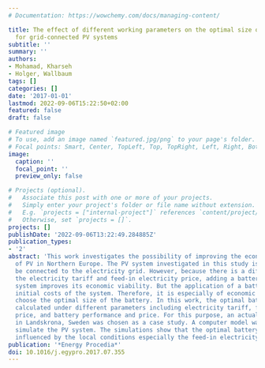 ```yaml
---
# Documentation: https://wowchemy.com/docs/managing-content/

title: The effect of different working parameters on the optimal size of a battery
  for grid-connected PV systems
subtitle: ''
summary: ''
authors:
- Mohamad, Kharseh
- Holger, Wallbaum
tags: []
categories: []
date: '2017-01-01'
lastmod: 2022-09-06T15:22:50+02:00
featured: false
draft: false

# Featured image
# To use, add an image named `featured.jpg/png` to your page's folder.
# Focal points: Smart, Center, TopLeft, Top, TopRight, Left, Right, BottomLeft, Bottom, BottomRight.
image:
  caption: ''
  focal_point: ''
  preview_only: false

# Projects (optional).
#   Associate this post with one or more of your projects.
#   Simply enter your project's folder or file name without extension.
#   E.g. `projects = ["internal-project"]` references `content/project/deep-learning/index.md`.
#   Otherwise, set `projects = []`.
projects: []
publishDate: '2022-09-06T13:22:49.284885Z'
publication_types:
- '2'
abstract: 'This work investigates the possibility of improving the economic performance
  of PV in Northern Europe. The PV system investigated in this study is assumed to
  be connected to the electricity grid. However, because there is a difference between
  the electricity tariff and feed-in electricity price, adding a battery to such a
  system improves its economic viability. But the application of a battery increases
  initial costs of the system. Therefore, it is especially of economic relevance to
  choose the optimal size of the battery. In this work, the optimal battery size was
  calculated under different parameters including electricity tariff, feed-in electricity
  price, and battery performance and price. For this purpose, an actual building located
  in Landskrona, Sweden was chosen as a case study. A computer model was built to
  simulate the PV system. The simulations show that the optimal battery size is strongly
  influenced by the local conditions especially the feed-in electricity price.  '
publication: '*Energy Procedia*'
doi: 10.1016/j.egypro.2017.07.355
---
```


